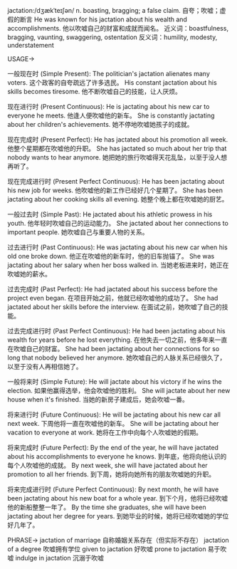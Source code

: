 jactation:/dʒækˈteɪʃən/
n.
boasting, bragging; a false claim.
自夸；吹嘘；虚假的断言
He was known for his jactation about his wealth and accomplishments. 他以吹嘘自己的财富和成就而闻名。
近义词：boastfulness, bragging, vaunting, swaggering, ostentation
反义词：humility, modesty, understatement

USAGE->

一般现在时 (Simple Present):
The politician's jactation alienates many voters.  这个政客的自夸疏远了许多选民。
His constant jactation about his skills becomes tiresome. 他不断吹嘘自己的技能，让人厌烦。


现在进行时 (Present Continuous):
He is jactating about his new car to everyone he meets. 他逢人便吹嘘他的新车。
She is constantly jactating about her children's achievements. 她不停地吹嘘她孩子的成就。


现在完成时 (Present Perfect):
He has jactated about his promotion all week. 他整个星期都在吹嘘他的升职。
She has jactated so much about her trip that nobody wants to hear anymore. 她把她的旅行吹嘘得天花乱坠，以至于没人想再听了。


现在完成进行时 (Present Perfect Continuous):
He has been jactating about his new job for weeks.  他吹嘘他的新工作已经好几个星期了。
She has been jactating about her cooking skills all evening. 她整个晚上都在吹嘘她的厨艺。


一般过去时 (Simple Past):
He jactated about his athletic prowess in his youth. 他年轻时吹嘘自己的运动能力。
She jactated about her connections to important people. 她吹嘘自己与重要人物的关系。


过去进行时 (Past Continuous):
He was jactating about his new car when his old one broke down.  他正在吹嘘他的新车时，他的旧车抛锚了。
She was jactating about her salary when her boss walked in. 当她老板进来时，她正在吹嘘她的薪水。


过去完成时 (Past Perfect):
He had jactated about his success before the project even began.  在项目开始之前，他就已经吹嘘他的成功了。
She had jactated about her skills before the interview. 在面试之前，她吹嘘了自己的技能。


过去完成进行时 (Past Perfect Continuous):
He had been jactating about his wealth for years before he lost everything.  在他失去一切之前，他多年来一直在吹嘘自己的财富。
She had been jactating about her connections for so long that nobody believed her anymore. 她吹嘘自己的人脉关系已经很久了，以至于没有人再相信她了。


一般将来时 (Simple Future):
He will jactate about his victory if he wins the election. 如果他赢得选举，他会吹嘘他的胜利。
She will jactate about her new house when it's finished. 当她的新房子建成后，她会吹嘘一番。


将来进行时 (Future Continuous):
He will be jactating about his new car all next week.  下周他将一直在吹嘘他的新车。
She will be jactating about her vacation to everyone at work. 她将在工作中向每个人吹嘘她的假期。


将来完成时 (Future Perfect):
By the end of the year, he will have jactated about his accomplishments to everyone he knows. 到年底，他将向他认识的每个人吹嘘他的成就。
By next week, she will have jactated about her promotion to all her friends. 到下周，她将向她所有的朋友吹嘘她的升职。


将来完成进行时 (Future Perfect Continuous):
By next month, he will have been jactating about his new boat for a whole year. 到下个月，他将已经吹嘘他的新船整整一年了。
By the time she graduates, she will have been jactating about her degree for years. 到她毕业的时候，她将已经吹嘘她的学位好几年了。



PHRASE->
jactation of marriage  自称婚姻关系存在（但实际不存在）
jactation of a degree  吹嘘拥有学位
given to jactation  好吹嘘
prone to jactation  易于吹嘘
indulge in jactation  沉溺于吹嘘
